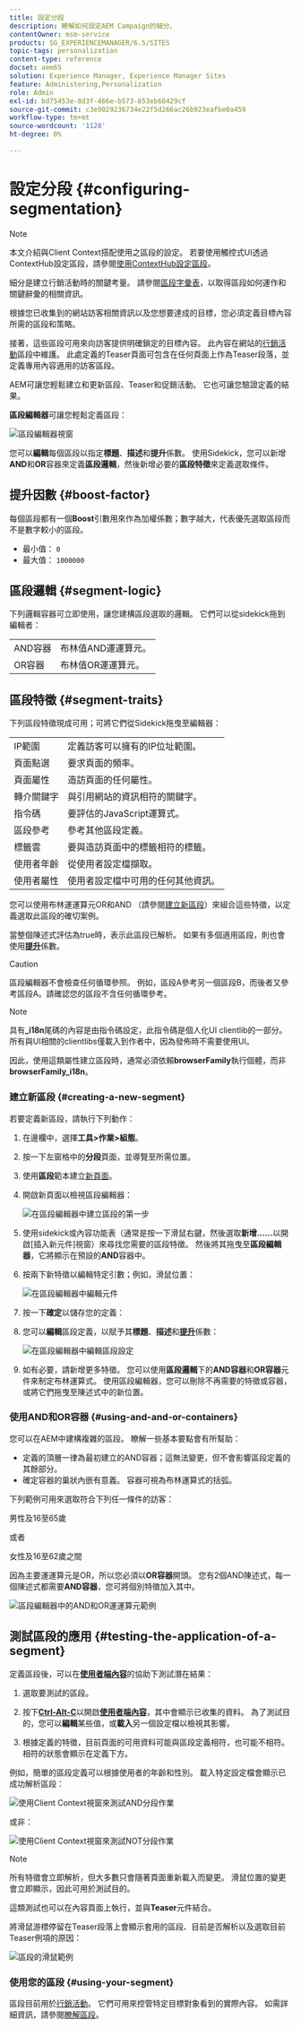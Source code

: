```yaml
---
title: 設定分段
description: 瞭解如何設定AEM Campaign的細分。
contentOwner: msm-service
products: SG_EXPERIENCEMANAGER/6.5/SITES
topic-tags: personalization
content-type: reference
docset: aem65
solution: Experience Manager, Experience Manager Sites
feature: Administering,Personalization
role: Admin
exl-id: bd75453e-8d3f-466e-b573-653eb68429cf
source-git-commit: c3e9029236734e22f5d266ac26b923eafbe0a459
workflow-type: tm+mt
source-wordcount: '1128'
ht-degree: 0%

---
```


# 設定分段 {#configuring-segmentation}

>[!NOTE]
>
>本文介紹與Client Context搭配使用之區段的設定。 若要使用觸控式UI透過ContextHub設定區段，請參閱[使用ContextHub設定區段](/help/sites-administering/segmentation.md)。

細分是建立行銷活動時的關鍵考量。 請參閱[區段字彙表](/help/sites-authoring/segmentation-overview.md)，以取得區段如何運作和關鍵辭彙的相關資訊。

根據您已收集到的網站訪客相關資訊以及您想要達成的目標，您必須定義目標內容所需的區段和策略。

接著，這些區段可用來向訪客提供明確鎖定的目標內容。 此內容在網站的[行銷活動](/help/sites-classic-ui-authoring/classic-personalization-campaigns.md)區段中維護。 此處定義的Teaser頁面可包含在任何頁面上作為Teaser段落，並定義專用內容適用的訪客區段。

AEM可讓您輕鬆建立和更新區段、Teaser和促銷活動。 它也可讓您驗證定義的結果。

**區段編輯器**&#x200B;可讓您輕鬆定義區段：

![區段編輯器視窗](assets/segmenteditor.png)

您可以&#x200B;**編輯**&#x200B;每個區段以指定&#x200B;**標題**、**描述**&#x200B;和&#x200B;**提升**&#x200B;係數。 使用Sidekick，您可以新增&#x200B;**AND**&#x200B;和&#x200B;**OR**&#x200B;容器來定義&#x200B;**區段邏輯**，然後新增必要的&#x200B;**區段特徵**&#x200B;來定義選取條件。

## 提升因數 {#boost-factor}

每個區段都有一個&#x200B;**Boost**&#x200B;引數用來作為加權係數；數字越大，代表優先選取區段而不是數字較小的區段。

* 最小值： `0`
* 最大值： `1000000`

## 區段邏輯 {#segment-logic}

下列邏輯容器可立即使用，讓您建構區段選取的邏輯。 它們可以從sidekick拖到編輯者：

<table>
 <tbody>
  <tr>
   <td> AND容器<br /> </td>
   <td> 布林值AND運運算元。<br /> </td>
  </tr>
  <tr>
   <td> OR容器<br /> </td>
   <td> 布林值OR運運算元。</td>
  </tr>
 </tbody>
</table>

## 區段特徵 {#segment-traits}

下列區段特徵現成可用；可將它們從Sidekick拖曳至編輯器：

<table>
 <tbody>
  <tr>
   <td> IP範圍<br /> </td>
   <td>定義訪客可以擁有的IP位址範圍。<br /> </td>
  </tr>
  <tr>
   <td> 頁面點選<br /> </td>
   <td>要求頁面的頻率。<br /> </td>
  </tr>
  <tr>
   <td> 頁面屬性<br /> </td>
   <td>造訪頁面的任何屬性。<br /> </td>
  </tr>
  <tr>
   <td> 轉介關鍵字<br /> </td>
   <td>與引用網站的資訊相符的關鍵字。<br /> </td>
  </tr>
  <tr>
   <td> 指令碼</td>
   <td>要評估的JavaScript運算式。<br /> </td>
  </tr>
  <tr>
   <td> 區段參考<br /> </td>
   <td>參考其他區段定義。<br /> </td>
  </tr>
  <tr>
   <td> 標籤雲<br /> </td>
   <td>要與造訪頁面中的標籤相符的標籤。<br /> </td>
  </tr>
  <tr>
   <td> 使用者年齡<br /> </td>
   <td>從使用者設定檔擷取。<br /> </td>
  </tr>
  <tr>
   <td> 使用者屬性<br /> </td>
   <td>使用者設定檔中可用的任何其他資訊。 </td>
  </tr>
 </tbody>
</table>

您可以使用布林運運算元OR和AND （請參閱[建立新區段](#creating-a-new-segment)）來組合這些特徵，以定義選取此區段的確切案例。

當整個陳述式評估為true時，表示此區段已解析。 如果有多個適用區段，則也會使用&#x200B;**[提升](/help/sites-administering/campaign-segmentation.md#boost-factor)**&#x200B;係數。

>[!CAUTION]
>
>區段編輯器不會檢查任何循環參照。 例如，區段A參考另一個區段B，而後者又參考區段A。請確認您的區段不含任何循環參考。

>[!NOTE]
>
>具有&#x200B;**_i18n**&#x200B;尾碼的內容是由指令碼設定，此指令碼是個人化UI clientlib的一部分。 所有與UI相關的clientlibs僅載入到作者中，因為發佈時不需要使用UI。
>
>因此，使用這類屬性建立區段時，通常必須依賴&#x200B;**browserFamily**&#x200B;執行個體，而非&#x200B;**browserFamily_i18n**。

### 建立新區段 {#creating-a-new-segment}

若要定義新區段，請執行下列動作：

1. 在邊欄中，選擇&#x200B;**工具>作業>組態**。
1. 按一下左窗格中的&#x200B;**分段**&#x200B;頁面，並導覽至所需位置。
1. 使用&#x200B;**區段**&#x200B;範本建立[新頁面](/help/sites-authoring/editing-content.md#creatinganewpage)。
1. 開啟新頁面以檢視區段編輯器：

   ![在區段編輯器中建立區段的第一步](assets/screen_shot_2012-02-02at101726am.png)

1. 使用sidekick或內容功能表（通常是按一下滑鼠右鍵，然後選取&#x200B;**新增……**&#x200B;以開啟[插入新元件]視窗）來尋找您需要的區段特徵。 然後將其拖曳至&#x200B;**區段編輯器**，它將顯示在預設的&#x200B;**AND**&#x200B;容器中。
1. 按兩下新特徵以編輯特定引數；例如，滑鼠位置：

   ![在區段編輯器中編輯元件](assets/screen_shot_2012-02-02at103135am.png)

1. 按一下&#x200B;**確定**&#x200B;以儲存您的定義：
1. 您可以&#x200B;**編輯**&#x200B;區段定義，以賦予其&#x200B;**標題**、**描述**&#x200B;和&#x200B;**[提升](#boost-factor)**&#x200B;係數：

   ![在區段編輯器中編輯區段設定](assets/screen_shot_2012-02-02at103547am.png)

1. 如有必要，請新增更多特徵。 您可以使用&#x200B;**區段邏輯**&#x200B;下的&#x200B;**AND容器**&#x200B;和&#x200B;**OR容器**&#x200B;元件來制定布林運算式。 使用區段編輯器，您可以刪除不再需要的特徵或容器，或將它們拖曳至陳述式中的新位置。

### 使用AND和OR容器 {#using-and-and-or-containers}

您可以在AEM中建構複雜的區段。 瞭解一些基本要點會有所幫助：

* 定義的頂層一律為最初建立的AND容器；這無法變更，但不會影響區段定義的其餘部分。
* 確定容器的巢狀內嵌有意義。 容器可視為布林運算式的括弧。

下列範例可用來選取符合下列任一條件的訪客：

男性及16至65歲

或者

女性及16至62歲之間

因為主要運運算元是OR，所以您必須以&#x200B;**OR容器**&#x200B;開頭。 您有2個AND陳述式，每一個陳述式都需要&#x200B;**AND容器**，您可將個別特徵加入其中。

![區段編輯器中的AND和OR運運算元範例](assets/screen_shot_2012-02-02at105145am.png)

## 測試區段的應用 {#testing-the-application-of-a-segment}

定義區段後，可以在&#x200B;**[使用者端內容](/help/sites-administering/client-context.md)**&#x200B;的協助下測試潛在結果：

1. 選取要測試的區段。
1. 按下&#x200B;**[Ctrl-Alt-C](/help/sites-authoring/page-authoring.md#keyboardshortcuts)**&#x200B;以開啟&#x200B;**[使用者端內容](/help/sites-administering/client-context.md)**，其中會顯示已收集的資料。 為了測試目的，您可以&#x200B;**編輯**&#x200B;某些值，或&#x200B;**載入**&#x200B;另一個設定檔以檢視其影響。

1. 根據定義的特徵，目前頁面的可用資料可能與區段定義相符，也可能不相符。 相符的狀態會顯示在定義下方。

例如，簡單的區段定義可以根據使用者的年齡和性別。 載入特定設定檔會顯示已成功解析區段：

![使用Client Context視窗來測試AND分段作業](assets/screen_shot_2012-02-02at105926am.png)

或非：

![使用Client Context視窗來測試NOT分段作業](assets/screen_shot_2012-02-02at110019am.png)

>[!NOTE]
>
>所有特徵會立即解析，但大多數只會隨著頁面重新載入而變更。 滑鼠位置的變更會立即顯示，因此可用於測試目的。

這類測試也可以在內容頁面上執行，並與&#x200B;**Teaser**&#x200B;元件結合。

將滑鼠游標停留在Teaser段落上會顯示套用的區段、目前是否解析以及選取目前Teaser例項的原因：

![區段的滑鼠範例](assets/chlimage_1-47.png)

### 使用您的區段 {#using-your-segment}

區段目前用於[行銷活動](/help/sites-classic-ui-authoring/classic-personalization-campaigns.md)。 它們可用來控管特定目標對象看到的實際內容。 如需詳細資訊，請參閱[瞭解區段](/help/sites-authoring/segmentation-overview.md)。
